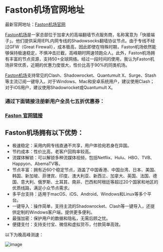 # Faston机场官网地址

最新官网地址：[Faston机场官网](https://portal.link-fst.com/#/register?code=hg7Xtuoe)


[Faston机场](https://portal.link-fst.com/#/register?code=hg7Xtuoe)是一家总部位于加拿大的高端翻墙节点服务商，名称寓意为「快接端子」。他们提供采用IEPL内网专线的Shadowsocks翻墙协议节点。由于专线不经过GFW（Great Firewall），成本极高，因此即使在特殊时期，Faston机场依然能够保持极速稳定，不惧冲击拦截，高峰期时网速领跑众人。此外，Faston机场拥有丰富的节点资源，支持50+全球网络。经过一段时间的使用，我认为Faston机场非常优质，近期的优惠力度很大，性价比高于90%的同类机场。

[Faston机场](https://portal.link-fst.com/#/register?code=hg7Xtuoe)支持常见的Clash、Shadowrocket、Quantumult X、Surge、Stash等主流订阅一键导入。对于Windows、Mac和安卓系统用户，建议使用Clash；对于iOS用户，建议使用Shadowrocket或Quantumult X。

### 通过下面链接注册新用户全员七五折优惠券：

### [Faston 官网链接](https://portal.link-fst.com/#/register?code=hg7Xtuoe)


## Faston机场拥有以下优势：

- 极速稳定：采用内网专线直通不共享，用户体验宛若身在异国。
- 节约成本：性价比高，老客户回购率较高。
- 流媒体解锁：可以解锁多种流媒体视频，包括Netflix、Hulu、HBO、TVB、Happyon、AbemaTV等。
- 节点丰富：拥有近60个稳定节点，涵盖了中国香港、中国台湾、日本、美国、韩国、新加坡、菲律宾、印度、澳大利亚、新西兰、加拿大、英国、法国、德国、意大利、俄罗斯、土耳其、南非、巴西和阿根廷等超过20个国家和地区的优质线路，满足小众节点需求。
- 多平台支持：适用于macOS、iOS、Android、Windows和Linux等多个平台。
- 一键导入：操作简单，支持主流的Shadowrocket、Clash等一键导入，还提供定制的Windows客户端，提供更多便利。
- 最强加密：保护用户的数据和隐私，无需后顾之忧。
- 便捷支付：支持支付宝、微信和虚拟货币，付款简单高效。

以下为晚高峰测速：

![image](https://github.com/xiaoming2028/PAC/assets/54033249/60ab90b8-20c6-4fd8-8175-1913303ce910)
